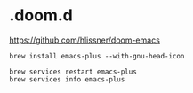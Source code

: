 # .doom.d

https://github.com/hlissner/doom-emacs

``` shell
brew install emacs-plus --with-gnu-head-icon

brew services restart emacs-plus
brew services info emacs-plus
```

